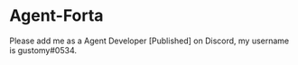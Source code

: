 # Agent-Forta
Please add me as a Agent Developer [Published] on Discord, my username is gustomy#0534.
